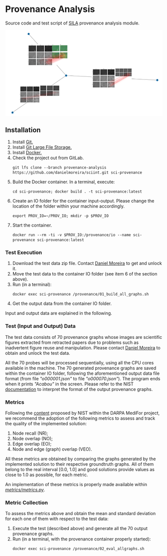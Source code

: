 # Provenance Analysis
Source code and test script of [SILA](https://github.com/danielmoreira/sciint/tree/master) provenance analysis module.

![Provenance graph example.](prov-graph-example.png)

## Installation

1. Install [Git.](https://github.com/git-guides/install-git)
2. Install [Git Large File Storage.](https://git-lfs.github.com/)
3. Install [Docker.](https://docs.docker.com/get-docker/)
4. Check the project out from GitLab.
    ```
    git lfs clone --branch provenance-analysis https://github.com/danielmoreira/sciint.git sci-provenance
    ```
5. Build the Docker container. In a terminal, execute:
    ```
    cd sci-provenance; docker build . -t sci-provenance:latest
    ```
6. Create an IO folder for the container input-output. Please change the location of the folder within your machine
   accordingly.
    ```
    export PROV_IO=~/PROV_IO; mkdir -p $PROV_IO
    ```
7. Start the container.
    ```
    docker run --rm -ti -v $PROV_IO:/provenance/io --name sci-provenance sci-provenance:latest
    ```

### Test Execution

1. Download the test data zip file.
   Contact [Daniel Moreira](daniel.moreira@nd.edu) to get and unlock it.
2. Move the test data to the container IO folder (see item 6 of the section above).
3. Run (in a terminal):
   ```
   docker exec sci-provenance /provenance/01_build_all_graphs.sh
   ```
4. Get the output data from the container IO folder.

Input and output data are explained in the following.

### Test (Input and Output) Data

The test data consists of 70 provenance graphs whose images are scientific figures extracted from retracted papers due
to problems such as inadvertent figure reuse and manipulation. Please contact [Daniel Moreira](daniel.moreira@nd.edu)
to obtain and unlock the test data.

All the 70 probes will be processed sequentially, using all the CPU cores available in the machine. The 70 generated
provenance graphs are saved within the container IO folder, following the aforementioned output data file format (from
file *"o000001.json"* to file *"o000070.json"*). The program ends when it prints *"Acabou"* in the screen. Please refer
to the NIST [documentation](https://www.nist.gov/system/files/documents/2019/03/12/mfc2019evaluationplan.pdf) to
interpret the format of the output provenance graphs.

### Metrics

Following the [content](https://www.nist.gov/system/files/documents/2019/03/12/mfc2019evaluationplan.pdf)
proposed by NIST within the DARPA MediFor project, we recommend the adoption of the following metrics to assess and
track the quality of the implemented solution:

1. Node recall (NR);
2. Node overlap (NO);
3. Edge overlap (EO);
4. Node and edge (graph) overlap (VEO).

All these metrics are obtained by comparing the graphs generated by the implemented solution to their respective
groundtruth graphs. All of them belong to the real interval [0.0, 1.0] and good solutions provide values as close to 1.0
as possible, for each metric.

An implementation of these metrics is properly made available within [*metrics/metrics.py*](metrics/metrics.py).

### Metric Collection

To assess the metrics above and obtain the mean and standard deviation for each one of them with respect to the test
data:

1. Execute the test (described above) and generate all the 70 output provenance graphs.
2. Run (in a terminal, with the provenance container properly started):
   ```
   docker exec sci-provenance /provenance/02_eval_allgraphs.sh
   ```
